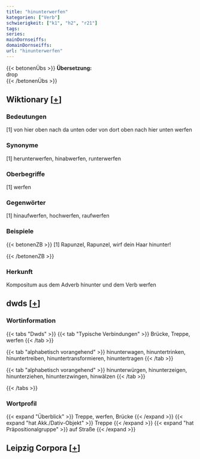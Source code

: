 ```yaml
---
title: "hinunterwerfen"
kategorien: ["Verb"]
schwierigkeit: ["k1", "h2", "r21"]
tags:
series:
mainDornseiffs:
domainDornseiffs:
url: "hinunterwerfen"
---
```


{{< betonenÜbs >}}
**Übersetzung:**  
drop  
{{< /betonenÜbs >}}

## Wiktionary [[+](https://de.wiktionary.org/wiki/hinunterwerfen)]

### Bedeutungen
[1] von hier oben nach da unten oder von dort oben nach hier unten werfen  

### Synonyme
[1] herunterwerfen, hinabwerfen, runterwerfen  

### Oberbegriffe
[1] werfen  

### Gegenwörter
[1] hinaufwerfen, hochwerfen, raufwerfen  

### Beispiele
{{< betonenZB >}}
[1] Rapunzel, Rapunzel, wirf dein Haar hinunter!  

{{< /betonenZB >}}
### Herkunft
Kompositum aus dem Adverb hinunter und dem Verb werfen  



## dwds [[+](https://www.dwds.de/wb/hinunterwerfen)]

### Wortinformation
{{< tabs "Dwds" >}}
{{< tab "Typische Verbindungen" >}}
Brücke, Treppe, werfen
{{< /tab >}}

{{< tab "alphabetisch vorangehend" >}}
hinunterwagen, hinuntertrinken, hinuntertreiben, hinuntertransformieren, hinuntertragen
{{< /tab >}}

{{< tab "alphabetisch vorangehend" >}}
hinunterwürgen, hinunterzeigen, hinunterziehen, hinunterzwingen, hinwälzen
{{< /tab >}}

{{< /tabs >}}

### Wortprofil
{{< expand "Überblick" >}} Treppe, werfen, Brücke {{< /expand >}}
{{< expand "hat Akk./Dativ-Objekt" >}} Treppe {{< /expand >}}
{{< expand "hat Präpositionalgruppe" >}} auf Straße {{< /expand >}}

## Leipzig Corpora [[+](https://corpora.uni-leipzig.de/en/res?word=hinunterwerfen&corpusId=deu_newscrawl-public_2018)]

